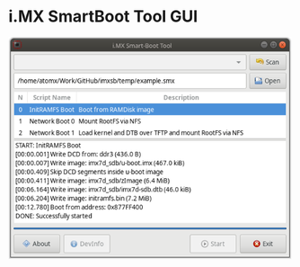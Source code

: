 i.MX SmartBoot Tool GUI
=======================


<p align="center">
  <img src="images/imxsb_gtkui.png" alt="i.MX SmartBoot Tool GUI: Main window"/>
</p>